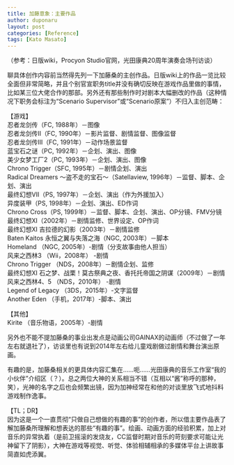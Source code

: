 ```yaml
---
title: 加藤意象：主要作品
author: duponaru
layout: post
categories: [Reference]
tags: [Kato Masato]
---
```


（参考：日版wiki，Procyon Studio官网，光田康典20周年演奏会场刊访谈）

聊具体创作内容前当然得先列一下加藤桑的主创作品。日版wiki上的作品一览比较全面但非常简略，并且个别官宣职务title并没有确切反映在游戏作品里做的事情，比如某三位大佬合作的那部。另外还有那些制作时对剧本大幅删改的作品（这种情况下职务会标注为“Scenario Supervisor”或“Scenario原案”）不归入主创范畴：  

【游戏】  
忍者龙剑传（FC, 1988年）－图像  
忍者龙剑传II（FC, 1990年）－影片监督、剧情监督、图像监督  
忍者龙剑传III（FC, 1991年）－动作场景监督  
蓝宝石之谜（PC, 1992年）－企划、演出、图像  
美少女梦工厂2（PC, 1993年）－企划、演出、图像  
Chrono Trigger（SFC, 1995年）－剧情企划、演出  
Radical Dreamers ～盗不走的宝石～（Satellaview, 1996年）－监督、脚本、企划、演出  
最终幻想VII（PS, 1997年）－企划、演出（作为外援加入）  
异度装甲（PS, 1998年）－企划、演出、ED作词  
Chrono Cross（PS, 1999年）－监督、脚本、企划、演出、OP分镜、FMV分镜  
最终幻想XI（2002年）－剧情监修、世界设定、OP作词  
最终幻想XI 吉拉德的幻影（2003年）－剧情监修  
Baten Kaitos 永恒之翼与失落之海（NGC, 2003年）－脚本  
Homeland （NGC, 2005年）-剧情（分支故事由他人担当）  
风来之西林3 （Wii，2008年） -剧情  
Chrono Trigger （NDS，2008年）－剧情企划、监修  
最终幻想XI 石之梦、战栗！莫古祭典之夜、香托托帝国之阴谋（2009年）－剧情  
风来之西林4、5 （NDS，2010年） -剧情  
Legend of Legacy （3DS，2015年）-文字监督  
Another Eden （手机，2017年）-脚本、演出  

【其他】  
Kirite （音乐物语，2005年）-剧情  

另外也不能不提加藤桑的事业出发点是动画公司GAINAX的动画师（不过做了一年左右就退社了），访谈里也有说到2014年左右给儿童戏剧做过剧情和舞台演出原画。  


有趣的是，加藤桑相关的更具体内容汇集在……呃……光田康典的音乐工作室“我的小伙伴”介绍区（？）。总之两位大神的关系相当不错（互相以“酱”称呼的那种，笑），光神的名字之后也会频繁出镜，因为加神经常在和他的对谈里放飞式地抖料游戏制作逸事。  


【TL；DR】  
因为这是一个一直贯彻“只做自己想做的有趣的事”的创作者，所以借主要作品表了解加藤桑所理解和想表达的那些“有趣的事”。绘画、动画方面的经验积累，加上对音乐的异常执着（是前卫摇滚的发烧友，CC监督时期对音乐的苛刻要求可能让光神留下了阴影），大神在游戏等视觉、听觉、体验相辅相承的多媒体平台上讲故事简直如虎添翼。  


